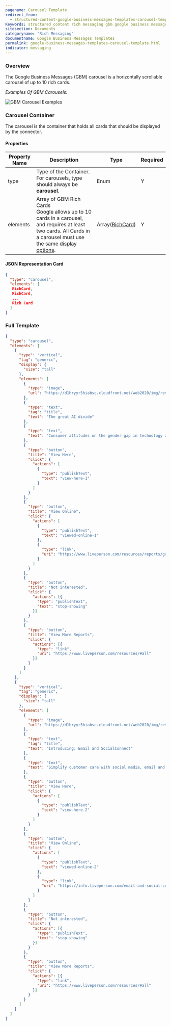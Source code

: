 ```yaml
---
pagename: Carousel Template
redirect_from:
  - structured-content-google-business-messages-templates-carousel-template.html
Keywords: structured content rich messaging gbm google business messages carousel template
sitesection: Documents
categoryname: "Rich Messaging"
documentname: Google Business Messages Templates
permalink: google-business-messages-templates-carousel-template.html
indicator: messaging
---
```


### Overview

The Google Business Messages (GBM) carousel is a horizontally scrollable carousel of up to 10 rich cards.

_Examples Of GBM Carousels:_

![GBM Carousel Examples](img/connectors/gbm_carousels.png)

### Carousel Container

The carousel is the container that holds all cards that should be displayed by the connector.

#### Properties

<table>
  <thead>
  <tr>
    <th>Property Name</th>
    <th>Description</th>
    <th>Type</th>
    <th>Required</th>
  </tr>
  </thead>
  <tr>
    <td>type</td>
    <td>Type of the Container.<br/>
For carousels, type should always be <b>carousel</b>.</td>
    <td>Enum</td>
    <td>Y</td>
  </tr>
  <tr>
    <td>elements</td>
    <td>Array of GBM Rich Cards<br/>
      Google allows up to 10 cards in a carousel, and requires at least two cards. All Cards in a carousel must use the same <a href="google-business-messages-templates-card-template.html#display-options">display options</a>.
    </td>
    <td>Array(<a href="google-business-messages-templates-card-template.html">RichCard</a>)</td>
    <td>Y</td>
  </tr>
</table>

#### JSON Representation Card

```json
{
  "type": "carousel",
  "elements": [
   RichCard,
   RichCard,
   ...
   Rich Card
  ]
}
```

### Full Template

```json
{
  "type": "carousel",
  "elements": [
    {
      "type": "vertical",
      "tag": "generic",
      "display": {
        "size": "tall"
      },
      "elements": [
        {
          "type": "image",
          "url": "https://d1hryyr5hiabsc.cloudfront.net/web2020/img/resources/rep-great-ai-divide@1x.jpg"
        },
        {
          "type": "text",
          "tag": "title",
          "text": "The great AI divide"
        },
        {
          "type": "text",
          "text": "Consumer attitudes on the gender gap in technology and perceptions of AI's future.\nView the whole article online, or request the content to be sent via text messages."
        },
        {
          "type": "button",
          "title": "View Here",
          "click": {
            "actions": [
              {
                "type": "publishText",
                "text": "view-here-1"
              }
            ]
          }
        },
        {
          "type": "button",
          "title": "View Online",
          "click": {
            "actions": [
              {
                "type": "publishText",
                "text": "viewed-online-1"
              },
              {
                "type": "link",
                "uri": "https://www.liveperson.com/resources/reports/great-ai-divide/"
              }
            ]
          }
        },
        {
          "type": "button",
          "title": "Not interested",
          "click": {
            "actions": [{
              "type": "publishText",
              "text": "stop-showing"
            }]
          }
        },
        {
          "type": "button",
          "title": "View More Reports",
          "click": {
            "actions": [{
              "type": "link",
              "uri": "https://www.liveperson.com/resources/#all"
            }]
          }
        }
      ]
    },
    {
      "type": "vertical",
      "tag": "generic",
      "display": {
        "size": "tall"
      },
      "elements": [
        {
          "type": "image",
          "url": "https://d1hryyr5hiabsc.cloudfront.net/web2020/img/resources/WEB%E2%80%93Simplify-customer-care-with-social%20media-email-messaging%20on%20one%20platform.jpg"
        },
        {
          "type": "text",
          "tag": "title",
          "text": "Introducing: Email and SocialConnect"
        },
        {
          "type": "text",
          "text": "Simplify customer care with social media, email and messaging on one platform.\nView the whole article online, or request the content to be sent via text messages."
        },
        {
          "type": "button",
          "title": "View Here",
          "click": {
            "actions": [
              {
                "type": "publishText",
                "text": "view-here-2"
              }
            ]
          }
        },
        {
          "type": "button",
          "title": "View Online",
          "click": {
            "actions": [
              {
                "type": "publishText",
                "text": "viewed-online-2"
              },
              {
                "type": "link",
                "uri": "https://info.liveperson.com/email-and-social-connect"
              }
            ]
          }
        },
        {
          "type": "button",
          "title": "Not interested",
          "click": {
            "actions": [{
              "type": "publishText",
              "text": "stop-showing"
            }]
          }
        },
        {
          "type": "button",
          "title": "View More Reports",
          "click": {
            "actions": [{
              "type": "link",
              "uri": "https://www.liveperson.com/resources/#all"
            }]
          }
        }
      ]
    }
  ]
}
```
